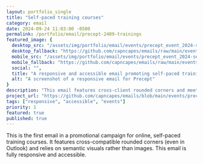 ```yaml
---
layout: portfolio_single
title: "Self-paced training courses"
category: email
date: 2024-09-24 11:03:00 -0500
permalink: /portfolio/email/precept-2409-trainings
featured_image: {
  desktop_src: "/assets/img/portfolio/email/events/precept_event_2024-self-paced-trainings-overview_09-september_600.webp",
  desktop_fallback: "https://github.com/capncapes/emails/raw/main/events/assets/precept_event_2024-self-paced-trainings-overview_09-september_600.jpeg",
  mobile_src: "/assets/img/portfolio/email/events/precept_event_2024-self-paced-trainings-overview_09-september_340.webp",
  mobile_fallback: "https://github.com/capncapes/emails/raw/main/events/assets/precept_event_2024-self-paced-trainings-overview_09-september_340.jpeg",
  social: "",
  title: "A responsive and accessible email promoting self-paced training courses",
  alt: "A screenshot of a responsive email for Precept"
}
description: "This email features cross-client rounded corners and meets accessibility standards."
project_url: "https://github.com/capncapes/emails/blob/main/events/precept_event_2024-self-paced-trainings-overview_09-september.html"
tags: ["responsive", "accessible", "events"]
priority: 1
featured: true
published: true
---
```


This is the first email in a promotional campaign for online, self-paced training courses. It features cross-compatible rounded corners (even in Outlook) and relies on semantic visuals rather than images. This email is fully responsive and accessible.